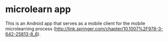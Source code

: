 microlearn app
============================

This is an Android app that serves as a mobile client for the mobile microlearning process (http://link.springer.com/chapter/10.1007%2F978-3-642-25813-8_6).